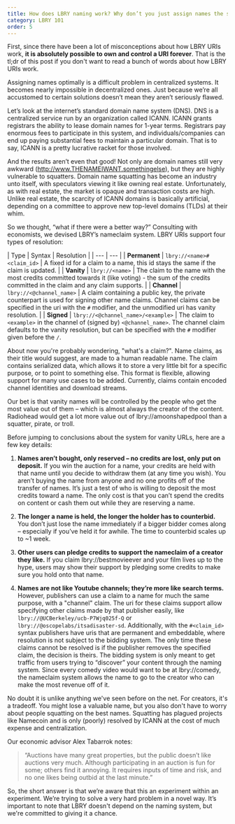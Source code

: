 ```yaml
---
title: How does LBRY naming work? Why don’t you just assign names the same way as internet domains?
category: LBRY 101
order: 5
---
```

First, since there have been a lot of misconceptions about how LBRY URIs work, **it is absolutely possible to own and control a URI forever**. That is the tl;dr of this post if you don't want to read a bunch of words about how LBRY URIs work.

Assigning names optimally is a difficult problem in centralized systems. It becomes nearly impossible in decentralized ones. Just because we’re all accustomed to certain solutions doesn’t mean they aren’t seriously flawed.

Let’s look at the internet’s standard domain name system (DNS). DNS is a centralized service run by an organization called ICANN. ICANN grants registrars the ability to lease domain names for 1-year terms. Registrars pay enormous fees to participate in this system, and individuals/companies can end up paying substantial fees to maintain a particular domain. That is to say, ICANN is a pretty lucrative racket for those involved.

And the results aren’t even that good! Not only are domain names still very awkward (http://www.THENAMEIWANT.somethingelse), but they are highly vulnerable to squatters. Domain name squatting has become an industry unto itself, with speculators viewing it like owning real estate. Unfortunately, as with real estate, the market is opaque and transaction costs are high. Unlike real estate, the scarcity of ICANN domains is basically artificial, depending on a committee to approve new top-level domains (TLDs) at their whim.

So we thought, “what if there were a better way?” Consulting with economists, we devised LBRY’s nameclaim system. LBRY URIs support four types of resolution:

| Type | Syntax | Resolution |
| --- | --- |
| **Permanent** | `lbry://<name>#<claim_id>` | A fixed id for a claim to a name, this id stays the same if the claim is updated. |
| **Vanity** | `lbry://<name>` | The claim to the name with the most credits committed towards it (like voting) - the sum of the credits committed in the claim and any claim supports. |
| **Channel** | `lbry://<@channel_name>` | A claim containing a public key, the private counterpart is used for signing other name claims. Channel claims can be specified in the uri with the `#` modifier, and the unmodified uri has vanity resolution. |
| **Signed** | `lbry://<@channel_name>/<example>` | The claim to `<example>` in the channel of (signed by) `<@channel_name>`. The channel claim defaults to the vanity resolution, but can be specified with the `#` modifier given before the `/`.

About now you're probably wondering, "what's a claim?". Name claims, as their title would suggest, are made to a human readable name. The claim contains serialized data, which allows it to store a very little bit for a specific purpose, or to point to something else. This format is flexible, allowing support for many use cases to be added. Currently, claims contain encoded channel identities and download streams.

Our bet is that vanity names will be controlled by the people who get the most value out of them – which is almost always the creator of the content. Radiohead would get a lot more value out of lbry://amoonshapedpool than a squatter, pirate, or troll.

Before jumping to conclusions about the system for vanity URLs, here are a few key details:

1. **Names aren’t bought, only reserved – no credits are lost, only put on deposit.** If you win the auction for a name, your credits are held with that name until you decide to withdraw them (at any time you wish). You aren’t buying the name from anyone and no one profits off of the transfer of names. It’s just a test of who is willing to deposit the most credits toward a name. The only cost is that you can’t spend the credits on content or cash them out while they are reserving a name.

2. **The longer a name is held, the longer the holder has to counterbid.** You don’t just lose the name immediately if a bigger bidder comes along – especially if you’ve held it for awhile. The time to counterbid scales up to ~1 week.

3. **Other users can pledge credits to support the nameclaim of a creator they like.** If you claim lbry://bestmovieever and your film lives up to the hype, users may show their support by pledging some credits to make sure you hold onto that name.

4. **Names are not like Youtube channels; they’re more like search terms.** However, publishers can use a claim to a name for much the same purpose, with a "channel" claim. The uri for these claims support allow specifying other claims made by that publisher easily, like `lbry://@UCBerkeley/ucb-P7Wjq025f-Q` or `lbry://@oscopelabs/itsadisaster-sd`. Additionally, with the `#<claim_id>` syntax publishers have uris that are permanent and embeddable, where resolution is not subject to the bidding system. The only time these claims cannot be resolved is if the publisher removes the specified claim, the decision is theirs. The bidding system is only meant to get traffic from users trying to “discover” your content through the naming system. Since every comedy video would want to be at lbry://comedy, the nameclaim system allows the name to go to the creator who can make the most revenue off of it.

No doubt it is unlike anything we've seen before on the net. For creators, it's a tradeoff. You might lose a valuable name, but you also don't have to worry about people squatting on the best names. Squatting has plagued projects like Namecoin and is only (poorly) resolved by ICANN at the cost of much expense and centralization.

Our economic advisor Alex Tabarrok notes:

>“Auctions have many great properties, but the public doesn’t like auctions very much. Although participating in an auction is fun for some; others find it annoying. It requires inputs of time and risk, and no one likes being outbid at the last minute.”

So, the short answer is that we’re aware that this an experiment within an experiment. We’re trying to solve a very hard problem in a novel way. It’s important to note that LBRY doesn't depend on the naming system, but we're committed to giving it a chance.
